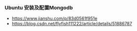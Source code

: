 ### Ubuntu 安装及配置Mongodb
- https://www.jianshu.com/p/83d0561f951e
- https://blog.csdn.net/flyfish111222/article/details/51886787
